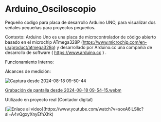 # Arduino_Osciloscopio
Pequeño codigo para placa de desarrollo Arduino UNO, para visualizar dos señales pequeñas para proyectos pequeños.

Contexto:
Arduino Uno es una placa de microcontrolador de código abierto basado en el microchip ATmega328P (https://www.microchip.com/en-us/product/atmega328p) y desarrollado por Arduino.cc una compañía de desarrollo de software ( https://www.arduino.cc ) .

Funcionamiento Interno:

Alcances de medición:



![Captura desde 2024-08-18 09-50-44](https://github.com/user-attachments/assets/b33a1ae5-9481-49b8-a3e7-057d2858a73c)


[Grabación de pantalla desde 2024-08-18 09-54-15.webm](https://github.com/user-attachments/assets/6474c47a-35ad-42cb-a3f6-cca87a97e43c)



Utilizado en proyecto real (Contador digital)

[![Enlace al video]([https://img.youtube.com/vi/soxA6iLSIic?si=A4vQgxyXnyEfhXhk/maxresdefault.jpg](https://github.com/user-attachments/assets/7da64c97-c6cd-4389-96d5-d8f35c14e7c8))](https://www.youtube.com/watch?v=soxA6iLSIic?si=A4vQgxyXnyEfhXhk)

